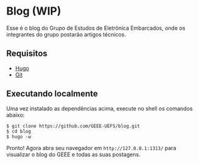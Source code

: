 # Blog (WIP)
Esse é o blog do Grupo de Estudos de Eletrônica Embarcados, onde os integrantes do grupo postarão artigos técnicos.

## Requisitos

- [Hugo](https://gohugo.io/)
- [Git](https://git-scm.com/)

## Executando localmente

Uma vez instalado as dependências acima, execute no shell os comandos abaixo:

```shell
$ git clone https://github.com/GEEE-UEFS/blog.git
$ cd blog
$ hugo -w
```
Pronto! Agora abra seu navegador em ```http://127.0.0.1:1313/``` para visualizar o blog do GEEE e todas as suas postagens.
